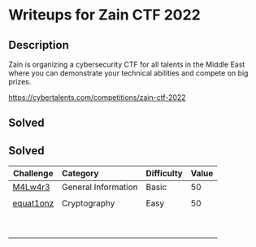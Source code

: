 # Writeups for Zain CTF 2022
 
## Description  

Zain is organizing a cybersecurity CTF for all talents in the Middle East where you can demonstrate your technical abilities and compete on big prizes.

https://cybertalents.com/competitions/zain-ctf-2022

## Solved 

## Solved
Challenge | Category | Difficulty | Value
----------|:---------|:-----------|:-------
[M4Lw4r3](https://github.com/BaadMaro/CTF/tree/main/Zain%20CTF%202022/General/M4Lw4r3) | General Information | Basic | 50
[]() | []() | []()
[equat1onz](https://github.com/BaadMaro/CTF/blob/main/Zain%20CTF%202022/Crypto/equat1onz/README.md) | Cryptography | Easy | 50
[]() |  |  | 
[]() |  |  | 
[]() |  |  | 
[]() |  |  | 
[]() |  |  | 
[]() |  |  | 
[]() |  |  | 
[]() |  |  | 
[]() |  |  | 
